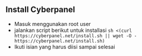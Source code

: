 ## Install Cyberpanel

- Masuk menggunakan root user
- jalankan script berikut untuk installasi
```sh <(curl https://cyberpanel.net/install.sh || wget -O - https://cyberpanel.net/install.sh)```
- Ikuti isian yang harus diisi sampai selesai
